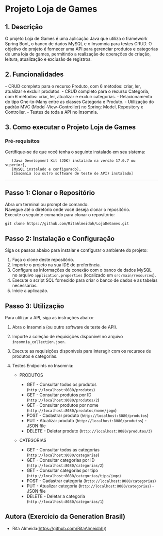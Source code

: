 # Projeto Loja de Games

<h2>1. Descrição</h2> 
O projeto Loja de Games é uma aplicação Java que utiliza o framework Spring Boot, o banco de dados MySQL e o Insomnia para testes CRUD. 
O objetivo do projeto é fornecer uma API para gerenciar produtos e categorias de uma loja de games, permitindo a realização de operações de criação, 
leitura, atualização e exclusão de registros.

<h2>2. Funcionalidades</h2>
- CRUD completo para o recurso Produto, com 6 métodos: criar, ler, atualizar e excluir produtos.
- CRUD completo para o recurso Categoria, com 6 métodos: criar, ler, atualizar e excluir categorias.
- Relacionamento do tipo One-to-Many entre as classes Categoria e Produto.
- Utilização do padrão MVC (Model-View-Controller) no Spring: Model, Repository e Controller.
- Testes de toda a API no Insomnia.

<h2>3. Como executar o Projeto Loja de Games</h2>

### Pré-requisitos

Certifique-se de que você tenha o seguinte instalado em seu sistema:

       [Java Development Kit (JDK) instalado na versão 17.0.7 ou superior], 
       [MySQL instalado e configurado], 
       [Insomnia (ou outro software de teste de API) instalado]
***
## Passo 1: Clonar o Repositório

Abra um terminal ou prompt de comando. <br/>
Navegue até o diretório onde você deseja clonar o repositório. <br/>
Execute o seguinte comando para clonar o repositório:

```
git clone https://github.com/RitaAlmeidah/LojaDeGames.git
```

## Passo 2: Instalação e Configuração

Siga os passos abaixo para instalar e configurar o ambiente do projeto:

1. Faça o clone deste repositório.
2. Importe o projeto na sua IDE de preferência.
3. Configure as informações de conexão com o banco de dados MySQL no arquivo `application.properties` (localizado em `src/main/resources`).
4. Execute o script SQL fornecido para criar o banco de dados e as tabelas necessárias.
5. Inicie a aplicação.

## Passo 3: Utilização
Para utilizar a API, siga as instruções abaixo:

1. Abra o Insomnia (ou outro software de teste de API).
2. Importe a coleção de requisições disponível no arquivo `insomnia_collection.json`.
3. Execute as requisições disponíveis para interagir com os recursos de produtos e categorias.
4. Testes Endpoints no Insomnia:

   - PRODUTOS
     - GET - Consultar todos os produtos (`http://localhost:8080/produtos`)
     - GET - Consultar produtos por ID (`http://localhost:8080/produtos/2`)
     - GET - Consultar produtos por nome (`http://localhost:8080/produtos/nome/jogo`)
     - POST - Cadastrar produto (`http://localhost:8080/produtos`)
     - PUT - Atualizar produto (`http://localhost:8080/produtos`) - JSON file
     - DELETE - Deletar produto (`http://localhost:8080/produtos/3`)

   - CATEGORIAS
     - GET - Consultar todos as categorias (`http://localhost:8080/categorias`)
     - GET - Consultar categorias por ID (`http://localhost:8080/categorias/2`)
     - GET - Consultar categorias por tipo (`http://localhost:8080/categorias/tipo/jogo`)
     - POST - Cadastrar categoria (`http://localhost:8080/categorias`)
     - PUT - Atualizar categoria (`http://localhost:8080/categorias`) - JSON file
     - DELETE - Deletar a categoria (`http://localhost:8080/categorias/1`)

## Autora (Exercício da Generation Brasil)

- Rita Almeida(https://github.com/RitaAlmeidah))

